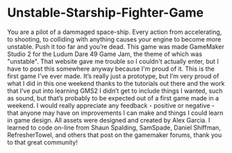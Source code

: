 # Unstable-Starship-Fighter-Game

You are a pilot of a dammaged space-ship. Every action from accelerating, to shooting, to colliding with anything causes your engine to become more unstable. Push it too far and you’re dead.
This game was made GameMaker Studio 2 for the Ludum Dare 49 Game Jam, the theme of which was "unstable". That website gave me trouble so I couldn't actually enter, but I have to post this somewhere anyway because I'm proud of it.
This is the first game I’ve ever made. It’s really just a prototype, but I’m very proud of what I did in this one weekend thanks to the tutorials out there and the work that I’ve put into learning GMS2
I didn’t get to include things I wanted, such as sound, but that’s probably to be expected out of a first game made in a weekend.
I would really appreciate any feedback - positive or negative - that anyone may have on improvements I can make and things I could learn in game design.
All assets were designed and created by Alex Garcia.
I learned to code on-line from Shaun Spalding, SamSpade, Daniel Shiffman, RefresherTowel, and others that post on the gamemaker forums, thank you to that great community!


